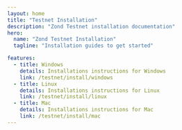 ```yaml
---
layout: home
title: "Testnet Installation"
description: "Zond Testnet installation documentation"
hero:
  name: "Zond Testnet Installation"
  tagline: "Installation guides to get started"

features:
  - title: Windows
    details: Installations instructions for Windows
    link: /testnet/install/windows
  - title: Linux
    details: Installations instructions for Linux
    link: /testnet/install/linux
  - title: Mac
    details: Installations instructions for Mac
    link: /testnet/install/mac
---
```


